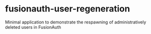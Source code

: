 # fusionauth-user-regeneration
Minimal application to demonstrate the respawning of administratively deleted users in FusionAuth
